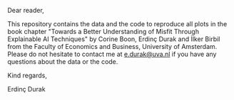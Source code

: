 Dear reader,

This repository contains the data and the code to reproduce all plots in the book chapter "Towards a Better Understanding of Misfit Through Explainable AI Techniques" by Corine Boon, Erdinç Durak and İlker Birbil from the Faculty of Economics and Business, University of Amsterdam. Please do not hesitate to contact me at e.durak@uva.nl if you have any questions about the data or the code.

Kind regards,

Erdinç Durak
